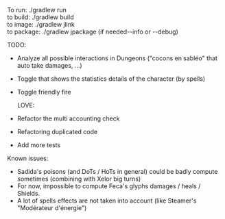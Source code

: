 To run: ./gradlew run  
to build: ./gradlew build  
to image: ./gradlew jlink  
to package: ./gradlew jpackage (if needed--info or --debug)

TODO:
- Analyze all possible interactions in Dungeons ("cocons en sabléo" that auto take damages, ...)
- Toggle that shows the statistics details of the character (by spells)
- Toggle friendly fire

  LOVE:
- Refactor the multi accounting check
- Refactoring duplicated code
- Add more tests

Known issues:
- Sadida's poisons (and DoTs / HoTs in general) could be badly compute sometimes (combining with Xelor big turns)
- For now, impossible to compute Feca's glyphs damages / heals / Shields.
- A lot of spells effects are not taken into account (like Steamer's "Modérateur d'énergie")
